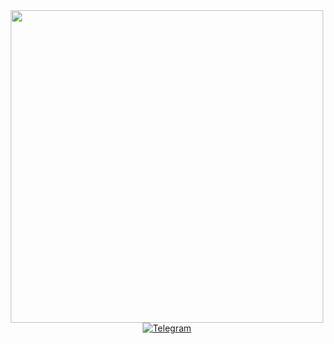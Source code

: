 <div id="header" align="center">
  <img src="https://media.giphy.com/media/FeVg8ViEczcxG/giphy.gif" width="500"/>
  <div id = "badges">
  <a href="https://web.telegram.org/k/#@Sevruukovv">
  <img src="https://img.shields.io/badge/Telegramm-blue?logo=telegramm&logoColor=white&style=for-the-badge" alt="Telegram">
  </a>
      </div>
</div>

